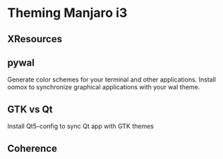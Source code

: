 # Theming Manjaro i3
## XResources
## pywal
Generate color schemes for your terminal and other applications.
Install oomox to synchronize graphical applications with your wal theme.
## GTK vs Qt
Install Qt5-config to sync Qt app with GTK themes
## Coherence

